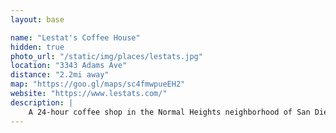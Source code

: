 ```yaml
---
layout: base

name: "Lestat's Coffee House"
hidden: true
photo_url: "/static/img/places/lestats.jpg"
location: "3343 Adams Ave"
distance: "2.2mi away"
map: "https://goo.gl/maps/sc4fmwpueEH2"
website: "https://www.lestats.com/"
description: |
    A 24-hour coffee shop in the Normal Heights neighborhood of San Diego
---
```

